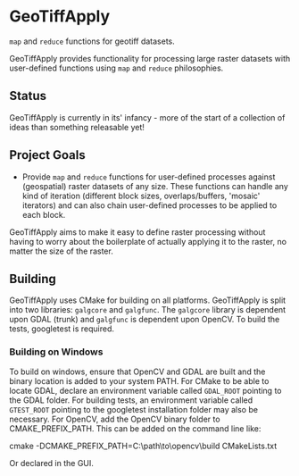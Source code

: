 # GeoTiffApply

`map` and `reduce` functions for geotiff datasets.

GeoTiffApply provides functionality for processing large raster datasets with user-defined functions using `map` and `reduce` philosophies. 

## Status
GeoTiffApply is currently in its' infancy - more of the start of a collection of ideas than something releasable yet!

## Project Goals
- Provide `map` and `reduce` functions for user-defined processes against (geospatial) raster datasets of any size. These functions can handle any kind of iteration (different block sizes, overlaps/buffers, 'mosaic' iterators) and can also chain user-defined processes to be applied to each block.

GeoTiffApply aims to make it easy to define raster processing without having to worry about the boilerplate of actually applying it to the raster, no matter the size of the raster. 

## Building

GeoTiffApply uses CMake for building on all platforms.
GeoTiffApply is split into two libraries: `galgcore` and `galgfunc`.
The `galgcore` library is dependent upon GDAL (trunk) and `galgfunc` is dependent upon OpenCV.
To build the tests, googletest is required.

### Building on Windows

To build on windows, ensure that OpenCV and GDAL are built and the binary location is added to your system PATH.
For CMake to be able to locate GDAL, declare an environment variable called `GDAL_ROOT` pointing to the GDAL folder. 
For building tests, an environment variable called `GTEST_ROOT` pointing to the googletest installation folder may also be necessary.
For OpenCV, add the OpenCV binary folder to CMAKE_PREFIX_PATH. This can be added on the command line like:

   cmake -DCMAKE_PREFIX_PATH=C:\path\to\opencv\build CMakeLists.txt
 
Or declared in the GUI. 
  


